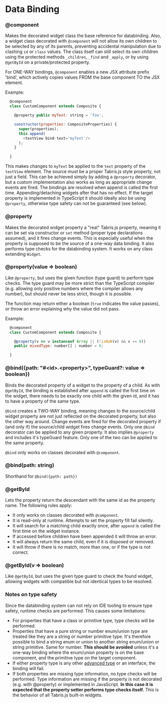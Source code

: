 # Data Binding

### @component

Makes the decorated widget class the base reference for databinding. Also, a widget class decorated with `@component` will not allow its own children to be selected by any of its parents, preventing accidental manipulation due to clashing `id` or `class` values. The class itself can still select its own children using the protected methods `_children`, `_find` and `_apply`, or by using `@getById` on a private/protected property.

For ONE-WAY bindings, `@component` enables a new JSX attribute prefix 'bind', which actively copies values FROM the base component TO the JSX element.

Example:

```js
  @component
  class CustomComponent extends Composite {

    @property public myText: string = 'foo';

    constructor(properties: CompositeProperties) {
      super(properties);
      this.append(
        <textView bind-text='myText'/>
      );
    }

  }
```

This makes changes to `myText` be applied to the `text` property of the `textView` element. The source must be a proper Tabris.js style property, not just a field. This can be achieved simply by adding a `@property` decorator, but a custom implementation also works as long as appropriate change events are fired. The bindings are resolved when append is called the first time. Appending/detaching widgets after that has no effect. If the target property is implemented in TypeScript it should ideally also be using `@property`, otherwise type safety can not be guaranteed (see below).

### @property

Makes the decorated widget property a "real" Tabris.js property, meaning it can be set via constructor or `set` method (proper type declarations assumed), and it fires change events. This is especially useful when the property is supposed to be the source of a one-way data binding. It also performs type checks for the databinding system. It works on any class extending `Widget`.

### @property(value => boolean)

Like `@property`, but uses the given function (type guard) to perform type checks. The type guard may be more strict than the TypeScript compiler (e.g. allowing only positive numbers where the compiler allows any number), but should never be less strict, though it is possible.

The function may return either a boolean (`true` indicates the value passes), or throw an error explaining why the value did not pass.

Example:

```js
  @component
  class CustomComponent extends Composite {

    @property(v => v instanceof Array || (!isNaN(v) && v >= 0))
    public mixedType: number[] | number = 0;

  }
```

### @bind({path: "#\<id\>.\<property\>", typeGuard?: value => boolean})

Binds the decorated property of a widget to the property of a child. As with `@getById`, the binding is established after `append` is called the first time on the widget, there needs to be exactly one child with the given id, and it has to have a property of the same type.

`@bind` creates a TWO-WAY binding, meaning changes to the source/child widget property are not just reflected on the decorated property, but also the other way around. Change events are fired for the decorated property if (and only if) the source/child widget fires change events. Only one `@bind` decorator can be applied to any given property. It also implies `@property` and includes it's typeGuard feature. Only one of the two can be applied to the same property.

`@bind` only works on classes decorated with `@component`.

### @bind(path: string)

Shorthand for `@bind({path: path})`

### @getById

Lets the property return the descendant with the same id as the property name. The following rules apply:

 * It only works on classes decorated with `@component`.
 * It is read-only at runtime. Attempts to set the property fill fail silently.
 * It will search for a matching child exactly once, after `append` is called the first time on the widget instance.
 * If accessed before children have been appended it will throw an error.
 * It will always return the same child, even if it is disposed or removed.
 * It will throw if there is no match, more than one, or if the type is not correct.

### @getById(v => boolean)

Like `@getById`, but uses the given type guard to check the found widget, allowing widgets with compatible but not identical types to be resolved.

### Notes on type safety

Since the databinding system can not rely on IDE tooling to ensure type safety, runtime checks are performed. This causes some limitations:

* For properties that have a class or primitive type, type checks will be performed.
* Properties that have a pure string or number enum/union type are treated like they are a string or number primitive type. It's therefore possible to bind a string enum or union to another string enum/union or string primitive. Same for number. **This should be avoided** unless it's a one-way binding where the enum/union property is on the base component, and the primitive type on the target component.
* If either property type is any other [advanced type](http://www.typescriptlang.org/docs/handbook/advanced-types.html) or an interface, the binding will fail.
* If both properties are missing type information, no type checks will be performed. Type information are missing if the property is not decorated (e.g. with @property) or implemented in JavaScript. **In this case it is expected that the property setter performs type checks itself.** This is the behavior of all Tabris.js built-in widgets.
